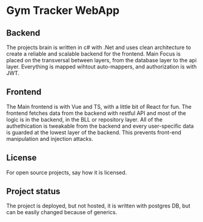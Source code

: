 # Gym Tracker WebApp



## Backend

The projects brain is written in c# with .Net and uses clean architecture to create a reliable and scalable backend for the frontend. Main Focus is placed on the transversal between layers, from the database layer to the api layer. Everything is mapped wihtout auto-mappers, and authorization is with JWT.

## Frontend
The Main frontend is with Vue and TS, with a little bit of React for fun. The frontend fetches data from the backend with restful API and most of the logic is in the backend, in the BLL or repository layer. All of the authethication is tweakable from the backend and every user-specific data is guarded at the lowest layer of the backend. This prevents front-end manipulation and injection attacks.


## License
For open source projects, say how it is licensed.

## Project status
The project is deployed, but not hosted, it is written with postgres DB, but can be easily changed because of generics.
